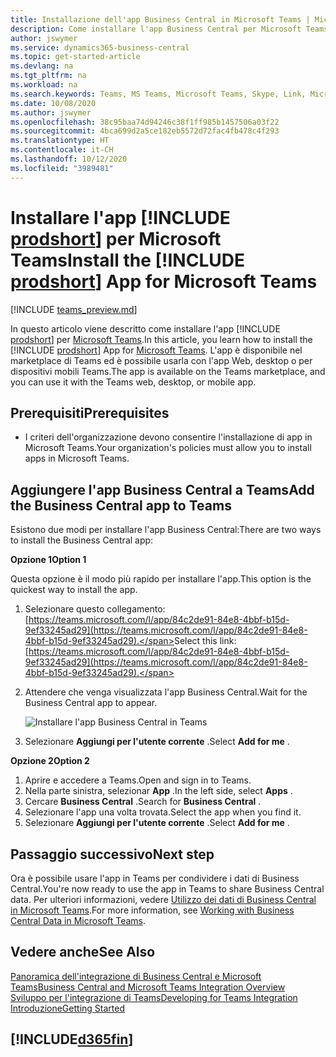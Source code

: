 ```yaml
---
title: Installazione dell'app Business Central in Microsoft Teams | Microsoft Docs
description: Come installare l'app Business Central per Microsoft Teams.
author: jswymer
ms.service: dynamics365-business-central
ms.topic: get-started-article
ms.devlang: na
ms.tgt_pltfrm: na
ms.workload: na
ms.search.keywords: Teams, MS Teams, Microsoft Teams, Skype, Link, Microsoft 365, collaborate, collaboration, teamwork
ms.date: 10/08/2020
ms.author: jswymer
ms.openlocfilehash: 38c95baa74d94246c38f1ff985b1457506a03f22
ms.sourcegitcommit: 4bca699d2a5ce182eb5572d72fac4fb478c4f293
ms.translationtype: HT
ms.contentlocale: it-CH
ms.lasthandoff: 10/12/2020
ms.locfileid: "3989481"
---
```

# <a name="install-the-prodshort-app-for-microsoft-teams"></a><span data-ttu-id="cc882-103">Installare l'app [!INCLUDE [prodshort](includes/prodshort.md)] per Microsoft Teams</span><span class="sxs-lookup"><span data-stu-id="cc882-103">Install the [!INCLUDE [prodshort](includes/prodshort.md)] App for Microsoft Teams</span></span>

[!INCLUDE [teams_preview.md](includes/teams_preview.md)]

<span data-ttu-id="cc882-104">In questo articolo viene descritto come installare l'app [!INCLUDE [prodshort](includes/prodshort.md)] per [Microsoft Teams](https://www.microsoft.com/en-us/microsoft-365/microsoft-teams).</span><span class="sxs-lookup"><span data-stu-id="cc882-104">In this article, you learn how to install the [!INCLUDE [prodshort](includes/prodshort.md)] App for [Microsoft Teams](https://www.microsoft.com/en-us/microsoft-365/microsoft-teams).</span></span> <span data-ttu-id="cc882-105">L'app è disponibile nel marketplace di Teams ed è possibile usarla con l'app Web, desktop o per dispositivi mobili Teams.</span><span class="sxs-lookup"><span data-stu-id="cc882-105">The app is available on the Teams marketplace, and you can use it with the Teams web, desktop, or mobile app.</span></span>

## <a name="prerequisites"></a><span data-ttu-id="cc882-106">Prerequisiti</span><span class="sxs-lookup"><span data-stu-id="cc882-106">Prerequisites</span></span>

- <span data-ttu-id="cc882-107">I criteri dell'organizzazione devono consentire l'installazione di app in Microsoft Teams.</span><span class="sxs-lookup"><span data-stu-id="cc882-107">Your organization's policies must allow you to install apps in Microsoft Teams.</span></span>

## <a name="add-the-business-central-app-to-teams"></a><span data-ttu-id="cc882-108">Aggiungere l'app Business Central a Teams</span><span class="sxs-lookup"><span data-stu-id="cc882-108">Add the Business Central app to Teams</span></span>

<span data-ttu-id="cc882-109">Esistono due modi per installare l'app Business Central:</span><span class="sxs-lookup"><span data-stu-id="cc882-109">There are two ways to install the Business Central app:</span></span>

<span data-ttu-id="cc882-110">**Opzione 1**</span><span class="sxs-lookup"><span data-stu-id="cc882-110">**Option 1**</span></span>

<span data-ttu-id="cc882-111">Questa opzione è il modo più rapido per installare l'app.</span><span class="sxs-lookup"><span data-stu-id="cc882-111">This option is the quickest way to install the app.</span></span>

1. <span data-ttu-id="cc882-112">Selezionare questo collegamento: [https://teams.microsoft.com/l/app/84c2de91-84e8-4bbf-b15d-9ef33245ad29](https://teams.microsoft.com/l/app/84c2de91-84e8-4bbf-b15d-9ef33245ad29).</span><span class="sxs-lookup"><span data-stu-id="cc882-112">Select this link: [https://teams.microsoft.com/l/app/84c2de91-84e8-4bbf-b15d-9ef33245ad29](https://teams.microsoft.com/l/app/84c2de91-84e8-4bbf-b15d-9ef33245ad29).</span></span>

2. <span data-ttu-id="cc882-113">Attendere che venga visualizzata l'app Business Central.</span><span class="sxs-lookup"><span data-stu-id="cc882-113">Wait for the Business Central app to appear.</span></span>

    ![Installare l'app Business Central in Teams](media/teams-install-app.png)

3. <span data-ttu-id="cc882-115">Selezionare **Aggiungi per l'utente corrente** .</span><span class="sxs-lookup"><span data-stu-id="cc882-115">Select **Add for me** .</span></span>

<span data-ttu-id="cc882-116">**Opzione 2**</span><span class="sxs-lookup"><span data-stu-id="cc882-116">**Option 2**</span></span>

1. <span data-ttu-id="cc882-117">Aprire e accedere a Teams.</span><span class="sxs-lookup"><span data-stu-id="cc882-117">Open and sign in to Teams.</span></span>
2. <span data-ttu-id="cc882-118">Nella parte sinistra, selezionar **App** .</span><span class="sxs-lookup"><span data-stu-id="cc882-118">In the left side, select **Apps** .</span></span>
3. <span data-ttu-id="cc882-119">Cercare **Business Central** .</span><span class="sxs-lookup"><span data-stu-id="cc882-119">Search for **Business Central** .</span></span>
4. <span data-ttu-id="cc882-120">Selezionare l'app una volta trovata.</span><span class="sxs-lookup"><span data-stu-id="cc882-120">Select the app when you find it.</span></span>
5. <span data-ttu-id="cc882-121">Selezionare **Aggiungi per l'utente corrente** .</span><span class="sxs-lookup"><span data-stu-id="cc882-121">Select **Add for me** .</span></span>

## <a name="next-step"></a><span data-ttu-id="cc882-122">Passaggio successivo</span><span class="sxs-lookup"><span data-stu-id="cc882-122">Next step</span></span>

<span data-ttu-id="cc882-123">Ora è possibile usare l'app in Teams per condividere i dati di Business Central.</span><span class="sxs-lookup"><span data-stu-id="cc882-123">You're now ready to use the app in Teams to share Business Central data.</span></span> <span data-ttu-id="cc882-124">Per ulteriori informazioni, vedere [Utilizzo dei dati di Business Central in Microsoft Teams](across-working-with-teams.md).</span><span class="sxs-lookup"><span data-stu-id="cc882-124">For more information, see [Working with Business Central Data in Microsoft Teams](across-working-with-teams.md).</span></span>

## <a name="see-also"></a><span data-ttu-id="cc882-125">Vedere anche</span><span class="sxs-lookup"><span data-stu-id="cc882-125">See Also</span></span>

[<span data-ttu-id="cc882-126">Panoramica dell'integrazione di Business Central e Microsoft Teams</span><span class="sxs-lookup"><span data-stu-id="cc882-126">Business Central and Microsoft Teams Integration Overview</span></span>](across-teams-overview.md)  
[<span data-ttu-id="cc882-127">Sviluppo per l'integrazione di Teams</span><span class="sxs-lookup"><span data-stu-id="cc882-127">Developing for Teams Integration</span></span>](/dynamics365/business-central/dev-itpro/developer/devenv-develop-for-teams)  
[<span data-ttu-id="cc882-128">Introduzione</span><span class="sxs-lookup"><span data-stu-id="cc882-128">Getting Started</span></span>](product-get-started.md)  

## [!INCLUDE[d365fin](includes/free_trial_md.md)]  
